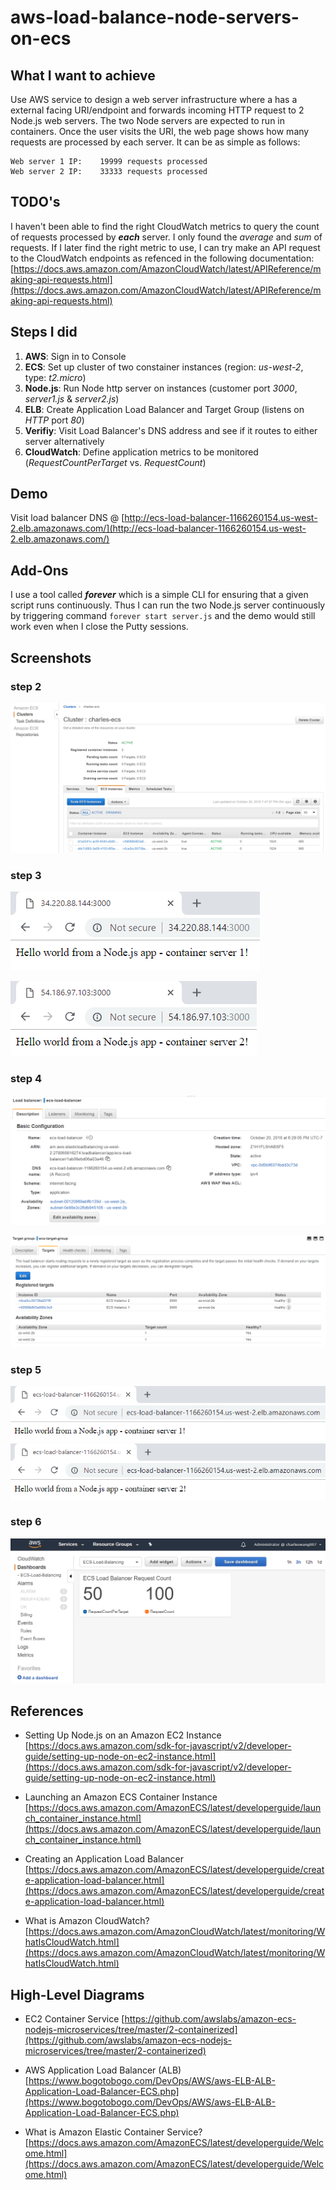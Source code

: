 # aws-load-balance-node-servers-on-ecs

## What I want to achieve

Use AWS service to design a web server infrastructure where a has a external facing URI/endpoint and forwards incoming HTTP request to 2 Node.js web servers. The two Node servers are expected to run in containers. Once the user visits the URI, the web page shows how many requests are processed by each server. It can be as simple as follows:

```
Web server 1 IP:    19999 requests processed
Web server 2 IP:    33333 requests processed
```

## TODO's

I haven't been able to find the right CloudWatch metrics to query the count of requests processed by **_each_** server. I only found the *average* and *sum* of requests. If I later find the right metric to use, I can try make an API request to the CloudWatch endpoints as refenced in the following documentation:
[https://docs.aws.amazon.com/AmazonCloudWatch/latest/APIReference/making-api-requests.html](https://docs.aws.amazon.com/AmazonCloudWatch/latest/APIReference/making-api-requests.html)

## Steps I did

1. **AWS**: Sign in to Console
2. **ECS**: Set up cluster of two constainer instances (region: *us-west-2*, type: *t2.micro*)
3. **Node.js**: Run Node http server on instances (customer port *3000*, *server1.js* & *server2.js*)
4. **ELB**: Create Application Load Balancer and Target Group (listens on *HTTP* port *80*)
5. **Verifiy**: Visit Load Balancer's DNS address and see if it routes to either server alternatively
6. **CloudWatch**: Define application metrics to be monitored (*RequestCountPerTarget* vs. *RequestCount*)

## Demo

Visit load balancer DNS @ [http://ecs-load-balancer-1166260154.us-west-2.elb.amazonaws.com/](http://ecs-load-balancer-1166260154.us-west-2.elb.amazonaws.com/)

## Add-Ons

I use a tool called **_forever_** which is a simple CLI for ensuring that a given script runs continuously. Thus I can run the two Node.js server continuously by triggering command ```forever start server.js``` and the demo would still work even when I close the Putty sessions.

## Screenshots

### step 2

![alt text](https://github.com/charleswang007/aws-load-balance-node-servers-on-ecs/blob/master/screenshots/ecs-cluster-2-instances.PNG "step2")

### step 3

![alt text](https://github.com/charleswang007/aws-load-balance-node-servers-on-ecs/blob/master/screenshots/node-server1.PNG "step3.1")

![alt text](https://github.com/charleswang007/aws-load-balance-node-servers-on-ecs/blob/master/screenshots/node-server2.PNG "step3.2")

### step 4

![alt text](https://github.com/charleswang007/aws-load-balance-node-servers-on-ecs/blob/master/screenshots/ecs-load-balancer.PNG "step4.1")

![alt text](https://github.com/charleswang007/aws-load-balance-node-servers-on-ecs/blob/master/screenshots/ecs-target-group-2-targets.PNG "step4.2")

### step 5

![alt text](https://github.com/charleswang007/aws-load-balance-node-servers-on-ecs/blob/master/screenshots/alb-to-server1.PNG "step5.1")
![alt text](https://github.com/charleswang007/aws-load-balance-node-servers-on-ecs/blob/master/screenshots/alb-to-server2.PNG "step5.2")

### step 6

![alt text](https://github.com/charleswang007/aws-load-balance-node-servers-on-ecs/blob/master/screenshots/aws-cloud-watch-new.PNG "step6")

## References

* Setting Up Node.js on an Amazon EC2 Instance
[https://docs.aws.amazon.com/sdk-for-javascript/v2/developer-guide/setting-up-node-on-ec2-instance.html](https://docs.aws.amazon.com/sdk-for-javascript/v2/developer-guide/setting-up-node-on-ec2-instance.html)

* Launching an Amazon ECS Container Instance
[https://docs.aws.amazon.com/AmazonECS/latest/developerguide/launch_container_instance.html](https://docs.aws.amazon.com/AmazonECS/latest/developerguide/launch_container_instance.html)

* Creating an Application Load Balancer
[https://docs.aws.amazon.com/AmazonECS/latest/developerguide/create-application-load-balancer.html](https://docs.aws.amazon.com/AmazonECS/latest/developerguide/create-application-load-balancer.html)

* What is Amazon CloudWatch?
[https://docs.aws.amazon.com/AmazonCloudWatch/latest/monitoring/WhatIsCloudWatch.html](https://docs.aws.amazon.com/AmazonCloudWatch/latest/monitoring/WhatIsCloudWatch.html)


## High-Level Diagrams

* EC2 Container Service
[https://github.com/awslabs/amazon-ecs-nodejs-microservices/tree/master/2-containerized](https://github.com/awslabs/amazon-ecs-nodejs-microservices/tree/master/2-containerized)

* AWS Application Load Balancer (ALB) 
[https://www.bogotobogo.com/DevOps/AWS/aws-ELB-ALB-Application-Load-Balancer-ECS.php](https://www.bogotobogo.com/DevOps/AWS/aws-ELB-ALB-Application-Load-Balancer-ECS.php)

* What is Amazon Elastic Container Service?
[https://docs.aws.amazon.com/AmazonECS/latest/developerguide/Welcome.html](https://docs.aws.amazon.com/AmazonECS/latest/developerguide/Welcome.html)
